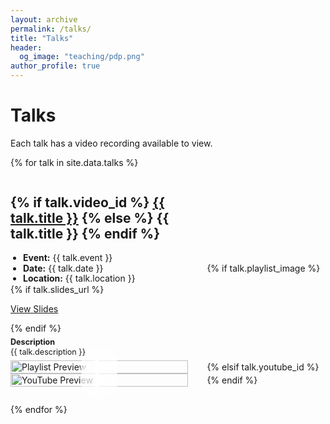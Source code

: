 ```yaml
---
layout: archive
permalink: /talks/
title: "Talks"
header:
  og_image: "teaching/pdp.png"
author_profile: true
---
```


# Talks

Each talk has a video recording available to view.

{% for talk in site.data.talks %}
<div class="talks-entry" style="margin-bottom: 2em;">
  <div class="talks-content">
    <h2>
      {% if talk.video_id %}
      <a href="{{ talk.video_id }}" target="_blank">{{ talk.title }}</a>
      {% else %}
      {{ talk.title }}
      {% endif %}
    </h2>
    <ul style="line-height: 1.2; padding-left: 20px; margin: 0;">
      <li><strong>Event:</strong> {{ talk.event }}</li>
      <li><strong>Date:</strong> {{ talk.date }}</li>
      <li><strong>Location:</strong> {{ talk.location }}</li>
    </ul>
    {% if talk.slides_url %}
    <p><a href="{{ talk.slides_url }}">View Slides</a></p>
    {% endif %}
    <p style="margin: 0.5em 0; line-height: 1.2; font-size: 0.9em;">
      <strong>Description</strong><br>{{ talk.description }}
    </p>
  </div>
  
  {% if talk.playlist_image %}
  <div class="talks-video">
    <a href="{{ talk.video_id }}" title="Watch Video" target="_blank">
      <img src="{{ talk.playlist_image }}" alt="Playlist Preview" style="width: 100%; height: auto; display: block; margin: 0 auto;">
      <div class="play-button-overlay">
        <!-- SVG play button code with mask cutout -->
        <svg width="64" height="64" viewBox="0 0 68 68" xmlns="http://www.w3.org/2000/svg">
          <mask id="mask{{ forloop.index }}" x="0" y="0" width="68" height="68" maskUnits="userSpaceOnUse">
            <rect x="0" y="0" width="68" height="68" fill="#ffffff"/>
            <polygon points="27,20 27,48 49,34" fill="#000000"/>
          </mask>
          <circle cx="34" cy="34" r="32" fill="rgba(255, 255, 255, 0.7)" mask="url(#mask{{ forloop.index }})"/>
          <polygon points="27,20 27,48 49,34" fill="#ffffff" mask="url(#mask{{ forloop.index }})"/>
        </svg>
      </div>
    </a>
  </div>
  {% elsif talk.youtube_id %}
  <div class="talks-video">
    <a href="http://www.youtube.com/watch?v={{ talk.youtube_id }}" title="Watch on YouTube" target="_blank">
      <img src="http://img.youtube.com/vi/{{ talk.youtube_id }}/0.jpg" alt="YouTube Preview" style="width: 100%; height: auto; display: block; margin: 0 auto;">
      <div class="play-button-overlay">
        <!-- SVG play button code with mask cutout -->
        <svg width="64" height="64" viewBox="0 0 68 68" xmlns="http://www.w3.org/2000/svg">
          <mask id="mask{{ forloop.index }}" x="0" y="0" width="68" height="68" maskUnits="userSpaceOnUse">
            <rect x="0" y="0" width="68" height="68" fill="#ffffff"/>
            <polygon points="27,20 27,48 49,34" fill="#000000"/>
          </mask>
          <circle cx="34" cy="34" r="32" fill="rgba(255, 255, 255, 0.7)" mask="url(#mask{{ forloop.index }})"/>
          <polygon points="27,20 27,48 49,34" fill="#ffffff" mask="url(#mask{{ forloop.index }})"/>
        </svg>
      </div>
    </a>
  </div>
  {% endif %}
</div>
{% endfor %}

<style>
.talks-entry {
  display: grid;
  grid-template-columns: 3fr 2fr; /* Adjusted for proper alignment */
  column-gap: 30px; /* Increased gap for more space between description and video */
  align-items: center; /* Center the items vertically */
  margin-bottom: 2em;
}

.talks-content {
  padding-right: 1em; /* Added padding between text and video */
}

.talks-video {
  position: relative;
}

.talks-video a {
  display: block;
  position: relative;
}

.play-button-overlay {
  position: absolute;
  top: 50%;
  left: 50%;
  transform: translate(-50%, -50%);
  border-radius: 50%;
  display: flex;
  align-items: center;
  justify-content: center;
  cursor: pointer;
}

@media (max-width: 767px) {
  .talks-entry {
    grid-template-columns: 1fr; /* Single column on small screens */
    align-items: flex-start; /* Align items to the start on small screens */
  }

  .talks-video {
    order: 2;
    margin: 0 auto; /* Auto margins for exact centering */
    margin-top: 1em; /* Space between text and video on small screens */
    width: 80%; /* Video preview width is 80% of the text column width */
  }

  .talks-video a {
    width: 100%; /* Full width of the video container */
  }
}
</style>

